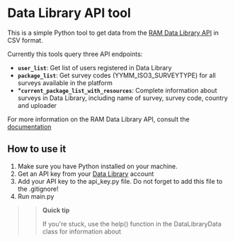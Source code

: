 # Data Library API tool

This is a simple Python tool to get data from the [RAM Data Library API]((https://datalib.vam.wfp.org)) in CSV format.

Currently this tools query three API endpoints: 
- **```user_list```**: Get list of users registered in Data Library
- **```package_list```**: Get survey codes (YYMM_ISO3_SURVEYTYPE) for all surveys available in the platform
- ***```current_package_list_with_resources```**: Complete information about surveys in Data Library, including name of survey, survey code, country and uploader

For more information on the RAM Data Library API, consult the [documentation](https://docs.ckan.org/en/2.9/api/) 

## How to use it

1. Make sure you have Python installed on your machine. 
2. Get an API key from your [Data Library](https://datalib.vam.wfp.org) account
3. Add your API key to the api_key.py file. Do not forget to add this file to the .gitignore!
4. Run main.py

>> **Quick tip**
>> 
>> If you're stuck, use the help() function in the DataLibraryData class for information about 